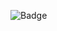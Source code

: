 ![Badge](https://github.com/viilunki/GitHubWorkflowTest/blob/master/.github/workflows/GitHubWorkflowTest20240110101445.yml/badge.svg)
